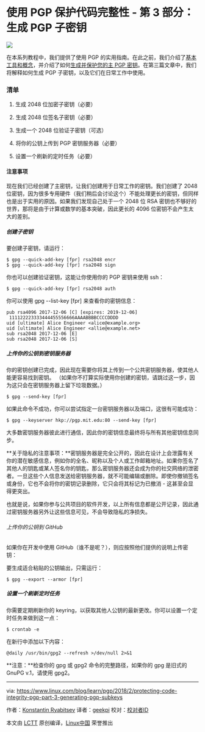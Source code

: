 使用 PGP 保护代码完整性 - 第 3 部分：生成 PGP 子密钥
======
![](https://www.linux.com/sites/lcom/files/styles/rendered_file/public/binary.jpg?itok=h62HujOC)

在本系列教程中，我们提供了使用 PGP 的实用指南。在此之前，我们介绍了[基本工具和概念][1]，并介绍了如何[生成并保护您的主 PGP 密钥][2]。在第三篇文章中，我们将解释如何生成  PGP 子密钥，以及它们在日常工作中使用。

### 清单

  1. 生成 2048 位加密子密钥（必要）

  2. 生成 2048 位签名子密钥（必要）

  3. 生成一个 2048 位验证子密钥（可选）

  4. 将你的公钥上传到 PGP 密钥服务器（必要）

  5. 设置一个刷新的定时任务（必要）



#### 注意事项

现在我们已经创建了主密钥，让我们创建用于日常工作的密钥。我们创建了 2048 位密钥，因为很多专用硬件（我们稍后会讨论这个）不能处理更长的密钥，但同样也是出于实用的原因。如果我们发现自己处于一个 2048 位 RSA 密钥也不够好的世界，那将是由于计算或数学的基本突破，因此更长的 4096 位密钥不会产生太大的差别。

##### 创建子密钥

要创建子密钥，请运行：
```
$ gpg --quick-add-key [fpr] rsa2048 encr
$ gpg --quick-add-key [fpr] rsa2048 sign

```

你也可以创建验证密钥，这能让你使用你的 PGP 密钥来使用 ssh：
```
$ gpg --quick-add-key [fpr] rsa2048 auth

```

你可以使用 gpg --list-key [fpr] 来查看你的密钥信息：
```
pub rsa4096 2017-12-06 [C] [expires: 2019-12-06]
 111122223333444455556666AAAABBBBCCCCDDDD
uid [ultimate] Alice Engineer <alice@example.org>
uid [ultimate] Alice Engineer <allie@example.net>
sub rsa2048 2017-12-06 [E]
sub rsa2048 2017-12-06 [S]

```

##### 上传你的公钥到密钥服务器

你的密钥创建已完成，因此现在需要你将其上传到一个公共密钥服务器，使其他人能更容易找到密钥。 （如果你不打算实际使用你创建的密钥，请跳过这一步，因为这只会在密钥服务器上留下垃圾数据。）
```
$ gpg --send-key [fpr]

```

如果此命令不成功，你可以尝试指定一台密钥服务器以及端口，这很有可能成功：
```
$ gpg --keyserver hkp://pgp.mit.edu:80 --send-key [fpr]

```

大多数密钥服务器彼此进行通信，因此你的密钥信息最终将与所有其他密钥信息同步。

**关于隐私的注意事项：**密钥服务器是完全公开的，因此在设计上会泄露有关你的潜在敏感信息，例如你的全名、昵称以及个人或工作邮箱地址。如果你签名了其他人的钥匙或某人签名你的钥匙，那么密钥服务器还会成为你的社交网络的泄密者。一旦这些个人信息发送给密钥服务器，就不可能编辑或删除。即使你撤销签名或身份，它也不会将你的密钥记录删除，它只会将其标记为已撤消 - 这甚至会显得更突出。

也就是说，如果你参与公共项目的软件开发，以上所有信息都是公开记录，因此通过密钥服务器另外让这些信息可见，不会导致隐私的净损失。

###### 上传你的公钥到 GitHub

如果你在开发中使用 GitHub（谁不是呢？），则应按照他们提供的说明上传密钥：

要生成适合粘贴的公钥输出，只需运行：
```
$ gpg --export --armor [fpr]

```

##### 设置一个刷新定时任务

你需要定期刷新你的 keyring，以获取其他人公钥的最新更改。你可以设置一个定时任务来做到这一点：
```
$ crontab -e

```

在新行中添加以下内容：
```
@daily /usr/bin/gpg2 --refresh >/dev/null 2>&1

```

**注意：**检查你的 gpg 或 gpg2 命令的完整路径，如果你的 gpg 是旧式的 GnuPG v.1，请使用 gpg2。


--------------------------------------------------------------------------------

via: https://www.linux.com/blog/learn/pgp/2018/2/protecting-code-integrity-pgp-part-3-generating-pgp-subkeys

作者：[Konstantin Ryabitsev][a]
译者：[geekpi](https://github.com/geekpi)
校对：[校对者ID](https://github.com/校对者ID)

本文由 [LCTT](https://github.com/LCTT/TranslateProject) 原创编译，[Linux中国](https://linux.cn/) 荣誉推出

[a]:https://www.linux.com/users/mricon
[1]:https://www.linux.com/blog/learn/2018/2/protecting-code-integrity-pgp-part-1-basic-pgp-concepts-and-tools
[2]:https://www.linux.com/blog/learn/pgp/2018/2/protecting-code-integrity-pgp-part-2-generating-and-protecting-your-master-pgp-key
